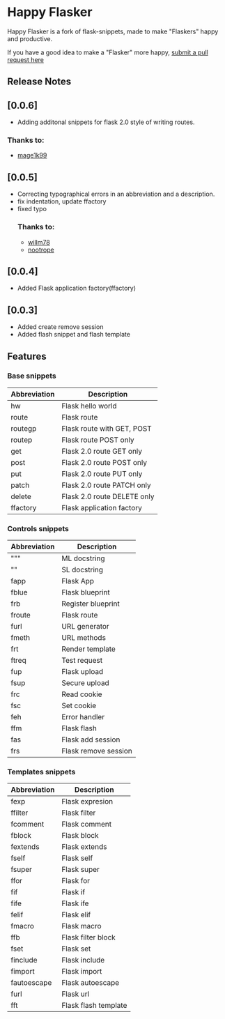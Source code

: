 # Happy Flasker

Happy Flasker is a fork of flask-snippets, made to make "Flaskers" happy and productive.

If you have a good idea to make a "Flasker" more happy, [submit a pull request here](https://github.com/apedroed88/Happy-Flasker.git)

## Release Notes

## [0.0.6]
- Adding additonal snippets for flask 2.0 style of writing routes.
### Thanks to:
  - [mage1k99](https://github.com/mage1k99)


## [0.0.5]
- Correcting typographical errors in an abbreviation and a description.
- fix indentation, update ffactory
- fixed typo
  ### Thanks to:
   - [willm78](https://github.com/willm78)
   - [nootrope](https://github.com/nootrope)
## [0.0.4]
- Added Flask application factory(ffactory)
## [0.0.3]
- Added create remove session 
- Added flash snippet and flash template


## Features

### Base snippets

| Abbreviation | Description                 |
|--------------|-----------------------------|
| hw           | Flask hello world           |
| route        | Flask route                 |
| routegp      | Flask route with GET, POST  |
| routep       | Flask route POST only       |
| get          | Flask 2.0 route GET only    |
| post         | Flask 2.0 route POST only   |
| put          | Flask 2.0 route PUT only    |
| patch        | Flask 2.0 route PATCH only  |
| delete       | Flask 2.0 route DELETE only |
| ffactory     | Flask application factory   |

### Controls snippets

| Abbreviation | Description          |
|--------------|----------------------|
| """          | ML docstring         |
| ""           | SL docstring         |
| fapp         | Flask App            |
| fblue        | Flask blueprint      |
| frb          | Register blueprint   |
| froute       | Flask route          |
| furl         | URL generator        |
| fmeth        | URL methods          |
| frt          | Render template      |
| ftreq        | Test request         |
| fup          | Flask upload         |
| fsup         | Secure upload        |
| frc          | Read cookie          |
| fsc          | Set cookie           |
| feh          | Error handler        |
| ffm          | Flask flash          |
| fas          | Flask add session    |
| frs          | Flask remove session |


### Templates snippets

| Abbreviation | Description          |
|--------------|----------------------|
| fexp         | Flask expresion      |
| ffilter      | Flask filter         |
| fcomment     | Flask comment        |
| fblock       | Flask block          |
| fextends     | Flask extends        |
| fself        | Flask self           |
| fsuper       | Flask super          |
| ffor         | Flask for            |
| fif          | Flask if             |
| fife         | Flask ife            |
| felif        | Flask elif           |
| fmacro       | Flask macro          |
| ffb          | Flask filter block   |
| fset         | Flask set            |
| finclude     | Flask include        |
| fimport      | Flask import         |
| fautoescape  | Flask autoescape     |
| furl         | Flask url            |
| fft          | Flask flash template |
